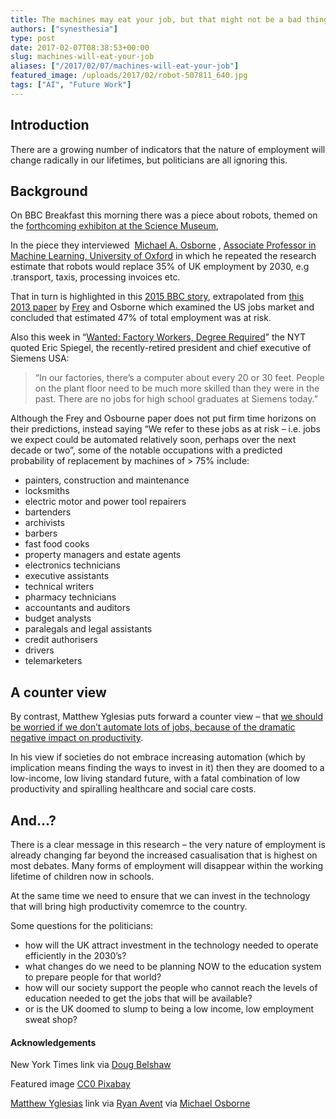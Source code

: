 ```yaml
---
title: The machines may eat your job, but that might not be a bad thing – are any politicians acknowledging this?
authors: ["synesthesia"]
type: post
date: 2017-02-07T08:38:53+00:00
slug: machines-will-eat-your-job 
aliases: ["/2017/02/07/machines-will-eat-your-job"]
featured_image: /uploads/2017/02/robot-507811_640.jpg
tags: ["AI", "Future Work"]
---
```

## Introduction

There are a growing number of indicators that the nature of employment will change radically in our lifetimes, but politicians are all ignoring this.

## Background

On BBC Breakfast this morning there was a piece about robots, themed on the [forthcoming exhibiton at the Science Museum][1],

In the piece they interviewed  [Michael A. Osborne][2] , [Associate Professor in Machine Learning, University of Oxford][3] in which he repeated the research estimate that robots would replace 35% of UK employment by 2030, e.g .transport, taxis, processing invoices etc.

That in turn is highlighted in this [2015 BBC story][4], extrapolated from [this 2013 paper][5] by [Frey][6] and Osborne which examined the US jobs market and concluded that estimated 47% of total employment was at risk.

Also this week in &#8220;[Wanted: Factory Workers, Degree Required][7]&#8221; the NYT quoted Eric Spiegel, the recently-retired president and chief executive of Siemens USA:

> “In our factories, there’s a computer about every 20 or 30 feet. People on the plant floor need to be much more skilled than they were in the past. There are no jobs for high school graduates at Siemens today.”

Although the Frey and Osbourne paper does not put firm time horizons on their predictions, instead saying &#8220;We refer to these jobs as at risk &#8211; i.e. jobs we expect could be automated relatively soon, perhaps over the next decade or two&#8221;, some of the notable occupations with a predicted probability of replacement by machines of > 75% include:

  * painters, construction and maintenance
  * locksmiths
  * electric motor and power tool repairers
  * bartenders
  * archivists
  * barbers
  * fast food cooks
  * property managers and estate agents
  * electronics technicians
  * executive assistants
  * technical writers
  * pharmacy technicians
  * accountants and auditors
  * budget analysts
  * paralegals and legal assistants
  * credit authorisers
  * drivers
  * telemarketers

## A counter view

By contrast, Matthew Yglesias puts forward a counter view &#8211; that [we should be worried if we don&#8217;t automate lots of jobs, because of the dramatic negative impact on productivity][8].

In his view if societies do not embrace increasing automation (which by implication means finding the ways to invest in it) then they are doomed to a low-income, low living standard future, with a fatal combination of low productivity and spiralling healthcare and social care costs.

## And&#8230;?

There is a clear message in this research &#8211; the very nature of employment is already changing far beyond the increased casualisation that is highest on most debates. Many forms of employment will disappear within the working lifetime of children now in schools.

At the same time we need to ensure that we can invest in the technology that will bring high productivity comemrce to the country.

Some questions for the politicians:

  * how will the UK attract investment in the technology needed to operate efficiently in the 2030&#8217;s?
  * what changes do we need to be planning NOW to the education system to prepare people for that world?
  * how will our society support the people who cannot reach the levels of education needed to get the jobs that will be available?
  * or is the UK doomed to slump to being a low income, low employment sweat shop?

#### Acknowledgements

New York Times link via [Doug Belshaw][9]

Featured image [CC0 Pixabay][10]

[Matthew Yglesias][11] link via [Ryan Avent][12] via [Michael Osborne][2]

&nbsp;

 [1]: https://beta.sciencemuseum.org.uk/robots
 [2]: https://twitter.com/maosbot
 [3]: https://www.robots.ox.ac.uk/~mosb/
 [4]: https://www.bbc.co.uk/news/technology-34066941
 [5]: https://www.oxfordmartin.ox.ac.uk/downloads/academic/future-of-employment.pdf
 [6]: https://www.oxfordmartin.ox.ac.uk/people/453
 [7]: https://www.nytimes.com/2017/01/30/education/edlife/factory-workers-college-degree-apprenticeships.html
 [8]: https://www.vox.com/2015/7/27/9038829/automation-myth
 [9]: https://dougbelshaw.com/
 [10]: https://pixabay.com/en/robot-artificial-intelligence-woman-507811/
 [11]: https://twitter.com/mattyglesias
 [12]: https://twitter.com/ryanavent
